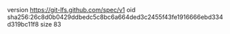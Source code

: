 version https://git-lfs.github.com/spec/v1
oid sha256:26c8d0b0429ddbedc5c8bc6a664ded3c2455f43fe1916666ebd334d319bc11f8
size 83
